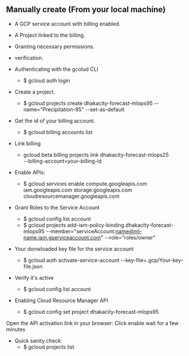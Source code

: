 ## Manually create (From your local machine)

- A GCP service account with billing enabled.
- A Project linked to the billing.
- Granting necessary permissions.
- verification.

- Authenticating with the gcolud CLI
  - $ gcloud auth login

- Create a project.
  - $ gcloud projects create dhakacity-forecast-mlops95 --name="Precipitation-95" --set-as-default

- Get the id of your billing account.
  - $ gcloud billing accounts list

- Link billing
  - gcloud beta billing projects link dhakacity-forecast-mlops25 \
     --billing-account=your-billing-id

- Enable APIs:
  - $ gcloud services enable compute.googleapis.com iam.googleapis.com storage.googleapis.com cloudresourcemanager.googleapis.com

- Grant Roles to the Service Account
  - $ gcloud config list account
  - $ gcloud projects add-iam-policy-binding dhakacity-forecast-mlops95 --member="serviceAccount:name@ml-name.iam.gserviceaccount.com" --role="roles/owner"

- Your donwloaded key file for the service account
  - $ gcloud auth activate-service-account --key-file=.gcp/Your-key-file.json

- Verify it's active
  - $ gcloud config list account

- Enabling Cloud Resource Manager API
  - $ gcloud config set project dhakacity-forecast-mlops95

Open the API activation link in your browser: Click enable wait for a few minutes

- Quick sanity check:
  - $ gcloud projects list
